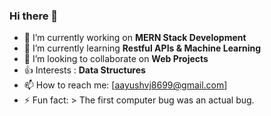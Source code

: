 ### Hi there 👋



- 🔭 I’m currently working on **MERN Stack Development**
- 🌱 I’m currently learning **Restful APIs & Machine Learning**
- 👯 I’m looking to collaborate on **Web Projects**
- :+1: Interests : **Data Structures**
- 📫 How to reach me: [aayushvj8699@gmail.com]
- ⚡ Fun fact: > The first computer bug was an actual bug.

